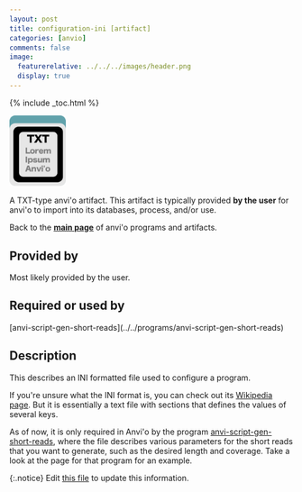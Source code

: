 ```yaml
---
layout: post
title: configuration-ini [artifact]
categories: [anvio]
comments: false
image:
  featurerelative: ../../../images/header.png
  display: true
---
```



{% include _toc.html %}


<img src="../../images/icons/TXT.png" alt="TXT" style="width:100px; border:none" />

A TXT-type anvi'o artifact. This artifact is typically provided **by the user** for anvi'o to import into its databases, process, and/or use.

Back to the **[main page](../../)** of anvi'o programs and artifacts.

## Provided by


Most likely provided by the user.


## Required or used by

<p style="text-align: left" markdown="1"><span class="artifact-r">[anvi-script-gen-short-reads](../../programs/anvi-script-gen-short-reads)</span></p>

## Description

This describes an INI formatted file used to configure a program. 

If you're unsure what the INI format is, you can check out its [Wikipedia page](https://en.wikipedia.org/wiki/INI_file). But it is essentially a text file with sections that defines the values of several keys.

As of now, it is only required in Anvi'o by the program <span class="artifact-n">[anvi-script-gen-short-reads](/software/anvio/help/programs/anvi-script-gen-short-reads)</span>, where the file describes various parameters for the short reads that you want to generate, such as the desired length and coverage. Take a look at the page for that program for an example. 


{:.notice}
Edit [this file](https://github.com/merenlab/anvio/tree/master/anvio/docs/artifacts/configuration-ini.md) to update this information.

